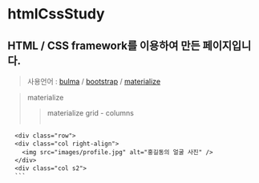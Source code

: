 # htmlCssStudy
## HTML / CSS framework를 이용하여 만든 페이지입니다.
> 사용언어 : [bulma](https://bulma.io/) / [bootstrap](https://getbootstrap.com/) / [materialize](https://materializecss.com/)

>materialize
> >materialize grid - columns
> > >```html
      <div class="row">
      <div class="col right-align">
        <img src="images/profile.jpg" alt="홍길동의 얼굴 사진" />
      </div>
      <div class="col s2">
      ```

